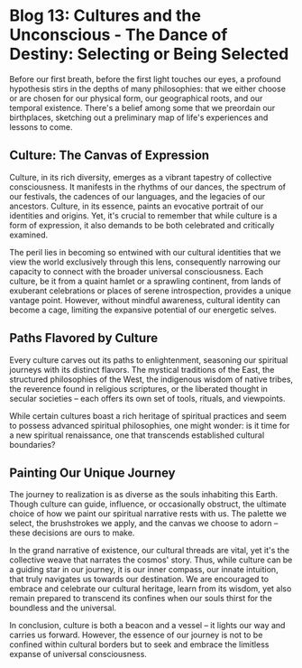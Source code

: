 # Blog 13: Cultures and the Unconscious - The Dance of Destiny: Selecting or Being Selected

Before our first breath, before the first light touches our eyes, a profound hypothesis stirs in the depths of many philosophies: that we either choose or are chosen for our physical form, our geographical roots, and our temporal existence. There's a belief among some that we preordain our birthplaces, sketching out a preliminary map of life's experiences and lessons to come.

## Culture: The Canvas of Expression

Culture, in its rich diversity, emerges as a vibrant tapestry of collective consciousness. It manifests in the rhythms of our dances, the spectrum of our festivals, the cadences of our languages, and the legacies of our ancestors. Culture, in its essence, paints an evocative portrait of our identities and origins. Yet, it's crucial to remember that while culture is a form of expression, it also demands to be both celebrated and critically examined.

The peril lies in becoming so entwined with our cultural identities that we view the world exclusively through this lens, consequently narrowing our capacity to connect with the broader universal consciousness. Each culture, be it from a quaint hamlet or a sprawling continent, from lands of exuberant celebrations or places of serene introspection, provides a unique vantage point. However, without mindful awareness, cultural identity can become a cage, limiting the expansive potential of our energetic selves.

## Paths Flavored by Culture

Every culture carves out its paths to enlightenment, seasoning our spiritual journeys with its distinct flavors. The mystical traditions of the East, the structured philosophies of the West, the indigenous wisdom of native tribes, the reverence found in religious scriptures, or the liberated thought in secular societies – each offers its own set of tools, rituals, and viewpoints.

While certain cultures boast a rich heritage of spiritual practices and seem to possess advanced spiritual philosophies, one might wonder: is it time for a new spiritual renaissance, one that transcends established cultural boundaries?

## Painting Our Unique Journey

The journey to realization is as diverse as the souls inhabiting this Earth. Though culture can guide, influence, or occasionally obstruct, the ultimate choice of how we paint our spiritual narrative rests with us. The palette we select, the brushstrokes we apply, and the canvas we choose to adorn – these decisions are ours to make.

In the grand narrative of existence, our cultural threads are vital, yet it's the collective weave that narrates the cosmos' story. Thus, while culture can be a guiding star in our journey, it is our inner compass, our innate intuition, that truly navigates us towards our destination. We are encouraged to embrace and celebrate our cultural heritage, learn from its wisdom, yet also remain prepared to transcend its confines when our souls thirst for the boundless and the universal.

In conclusion, culture is both a beacon and a vessel – it lights our way and carries us forward. However, the essence of our journey is not to be confined within cultural borders but to seek and embrace the limitless expanse of universal consciousness.
